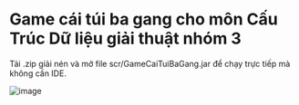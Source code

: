 # Game cái túi ba gang cho môn Cấu Trúc Dữ liệu giải thuật nhóm 3

Tải .zip giải nén và mở file scr/GameCaiTuiBaGang.jar để chạy trực tiếp mà không cần IDE.

![image](https://github.com/user-attachments/assets/beaa9cbd-0437-4dd8-8a1a-fb1c3c3b03cc)

